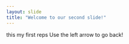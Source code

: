 ```yaml
---
layout: slide
title: "Welcome to our second slide!"
---
```

this my first reps
Use the left arrow to go back!
